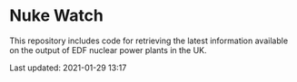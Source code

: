 # Nuke Watch

This repository includes code for retrieving the latest information available on the output of EDF nuclear power plants in the UK.

Last updated: 2021-01-29 13:17